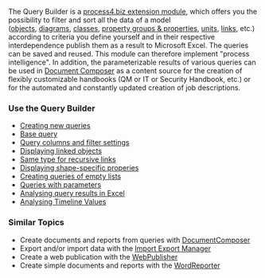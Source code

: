 The Query Builder is a [process4.biz extension
module](process4.biz_Extension_Modules), which offers you the
possibility to filter and sort all the data of a model
([objects](object), [diagrams](diagram), [classes](class), [property
groups & properties](property-group-and-property), [units](unit), [links](links), etc.) according to criteria you define yourself and in their respective interdependence publish them as a result to Microsoft Excel. The queries can be saved and reused. This module can therefore implement "process intelligence". In addition, the parameterizable results of various
queries can be used in [Document Composer](documentcomposer) as a
content source for the creation of flexibly customizable handbooks (QM
or IT or Security Handbook, etc.) or for the automated and constantly
updated creation of job descriptions. 

### Use the Query Builder

- [Creating new queries](creating-new-queries)
- [Base query](base-query)
- [Query columns and filter settings](query-columns-and-filter-settings)
- [Displaying linked objects](displaying-linked-objects)
- [Same type for recursive links](same-type-for-recursive-links)
- [Displaying shape-specific properies](displaying-shape-specific-properties)
- [Creating queries of empty lists](creating-queries-of-empty-lists)
- [Queries with parameters](queries-with-parameters)
- [Analysing query results in Excel](analysing-query-results-in-excel)
- [Analysing Timeline Values](analysing-timeline-values)

### Similar Topics

-   Create documents and reports from queries
    with [DocumentComposer](documentcomposer)
-   Export and/or import data with the [Import Export
    Manager](importexportmanager)
-   Create a web publication with the [WebPublisher](webpublisher)
-   Create simple documents and reports with the
    [WordReporter](wordreporter)
